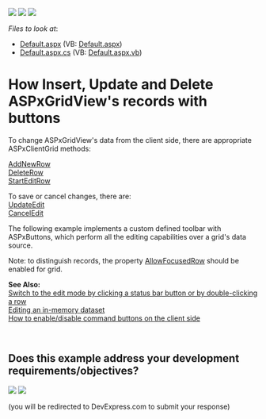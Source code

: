 <!-- default badges list -->
[![](https://img.shields.io/badge/Open_in_DevExpress_Support_Center-FF7200?style=flat-square&logo=DevExpress&logoColor=white)](https://supportcenter.devexpress.com/ticket/details/E1522)
[![](https://img.shields.io/badge/📖_How_to_use_DevExpress_Examples-e9f6fc?style=flat-square)](https://docs.devexpress.com/GeneralInformation/403183)
[![](https://img.shields.io/badge/💬_Leave_Feedback-feecdd?style=flat-square)](#does-this-example-address-your-development-requirementsobjectives)
<!-- default badges end -->
<!-- default file list -->
*Files to look at*:

* [Default.aspx](./CS/WebSite/Default.aspx) (VB: [Default.aspx](./VB/WebSite/Default.aspx))
* [Default.aspx.cs](./CS/WebSite/Default.aspx.cs) (VB: [Default.aspx.vb](./VB/WebSite/Default.aspx.vb))
<!-- default file list end -->
# How Insert, Update and Delete ASPxGridView's records with buttons


<p>To change ASPxGridView's data from the client side, there are appropriate ASPxClientGrid methods:</p><p><a href="http://documentation.devexpress.com/#AspNet/DevExpressWebASPxGridViewScriptsASPxClientGridView_AddNewRowtopic">AddNewRow</a><br />
<a href="http://documentation.devexpress.com/#AspNet/DevExpressWebASPxGridViewScriptsASPxClientGridView_DeleteRowtopic">DeleteRow</a><br />
<a href="http://documentation.devexpress.com/#AspNet/DevExpressWebASPxGridViewScriptsASPxClientGridView_StartEditRowtopic">StartEditRow</a></p><p>To save or cancel changes, there are:<br />
<a href="http://documentation.devexpress.com/#AspNet/DevExpressWebASPxGridViewScriptsASPxClientGridView_UpdateEdittopic">UpdateEdit</a><br />
<a href="http://documentation.devexpress.com/#AspNet/DevExpressWebASPxGridViewScriptsASPxClientGridView_CancelEdittopic">CancelEdit</a></p><p>The following example implements a custom defined toolbar with ASPxButtons, which perform all the editing capabilities over a grid's data source.</p><p>Note: to distinguish records, the property <a href="http://documentation.devexpress.com/#AspNet/DevExpressWebASPxGridViewASPxGridViewBehaviorSettings_AllowFocusedRowtopic">AllowFocusedRow</a> should be enabled for grid.</p><p><strong>See Also:</strong><br />
<a href="https://www.devexpress.com/Support/Center/p/E7">Switch to the edit mode by clicking a status bar button or by double-clicking a row</a><br />
<a href="https://www.devexpress.com/Support/Center/p/E257">Editing an in-memory dataset</a><br />
<a href="https://www.devexpress.com/Support/Center/p/E2345">How to enable/disable command buttons on the client side</a></p>

<br/>


<!-- feedback -->
## Does this example address your development requirements/objectives?

[<img src="https://www.devexpress.com/support/examples/i/yes-button.svg"/>](https://www.devexpress.com/support/examples/survey.xml?utm_source=github&utm_campaign=aspxgridview-use-external-buttons-to-edit-records&~~~was_helpful=yes) [<img src="https://www.devexpress.com/support/examples/i/no-button.svg"/>](https://www.devexpress.com/support/examples/survey.xml?utm_source=github&utm_campaign=aspxgridview-use-external-buttons-to-edit-records&~~~was_helpful=no)

(you will be redirected to DevExpress.com to submit your response)
<!-- feedback end -->
